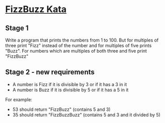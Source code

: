 # [FizzBuzz Kata](https://codingdojo.org/kata/FizzBuzz/)

## Stage 1

Write a program that prints the numbers from 1 to 100. But for multiples of three print "Fizz" instead of the number and for
multiples of five prints "Buzz". For numbers which are multiples of both three and five print "FizzBuzz"

## Stage 2 - new requirements

+ A number is Fizz if it is divisible by 3 or if it has a 3 in it
+ A number is Buzz if it is divisible by 5 or if it has a 5 in it

For example: 

+ 53 should return "FizzBuzz" (contains 5 and 3)
+ 35 should return "FizzBuzzBuzz" (contains 5 and 3 and it divided by 5)




